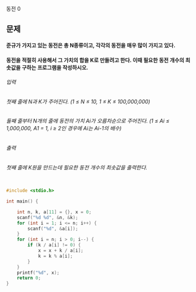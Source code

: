 동전 0
## 문제
#### 준규가 가지고 있는 동전은 총 N종류이고, 각각의 동전을 매우 많이 가지고 있다.

#### 동전을 적절히 사용해서 그 가치의 합을 K로 만들려고 한다. 이때 필요한 동전 개수의 최솟값을 구하는 프로그램을 작성하시오.

###### 입력
###### 첫째 줄에 N과 K가 주어진다. (1 ≤ N ≤ 10, 1 ≤ K ≤ 100,000,000)

###### 둘째 줄부터 N개의 줄에 동전의 가치 Ai가 오름차순으로 주어진다. (1 ≤ Ai ≤ 1,000,000, A1 = 1, i ≥ 2인 경우에 Ai는 Ai-1의 배수)

###### 출력
###### 첫째 줄에 K원을 만드는데 필요한 동전 개수의 최솟값을 출력한다.

```c++

#include <stdio.h>

int main() {

	int n, k, a[11] = {}, x = 0;
	scanf("%d %d", &n, &k);
	for (int i = 1; i <= n; i++) {
		scanf("%d", &a[i]);
	}
	for (int i = n; i > 0; i--) {
		if (k / a[i] != 0) {
			x = x + k / a[i];
			k = k % a[i];
		}
	}
	printf("%d", x);
	return 0;
}

```
